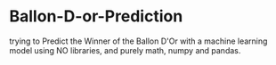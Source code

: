 # Ballon-D-or-Prediction
trying to Predict the Winner of the Ballon D'Or with a machine learning model using NO libraries, and purely math, numpy and pandas.
